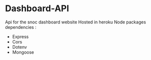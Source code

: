 # Dashboard-API
Api for the snoc dashboard website
Hosted in heroku
Node packages dependencies :
  - Express
  - Cors
  - Dotenv
  - Mongoose
